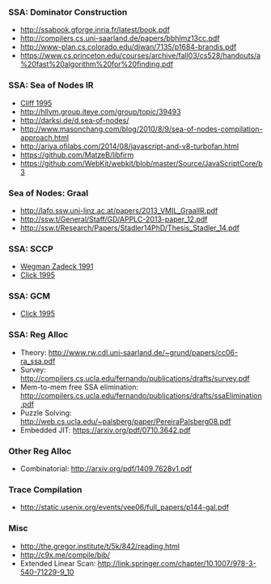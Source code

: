 ### SSA: Dominator Construction

- http://ssabook.gforge.inria.fr/latest/book.pdf
- http://compilers.cs.uni-saarland.de/papers/bbhlmz13cc.pdf
- http://www-plan.cs.colorado.edu/diwan/7135/p1684-brandis.pdf
- https://www.cs.princeton.edu/courses/archive/fall03/cs528/handouts/a%20fast%20algorithm%20for%20finding.pdf

### SSA: Sea of Nodes IR

- [Cliff 1995](http://paperhub.s3.amazonaws.com/24842c95fb1bc5d7c5da2ec735e106f0.pdf)
- http://hllvm.group.iteye.com/group/topic/39493
- http://darksi.de/d.sea-of-nodes/
- http://www.masonchang.com/blog/2010/8/9/sea-of-nodes-compilation-approach.html
- http://ariya.ofilabs.com/2014/08/javascript-and-v8-turbofan.html
- https://github.com/MatzeB/libfirm
- https://github.com/WebKit/webkit/blob/master/Source/JavaScriptCore/b3

### Sea of Nodes: Graal

- http://lafo.ssw.uni-linz.ac.at/papers/2013_VMIL_GraalIR.pdf
- http://ssw.t/General/Staff/GD/APPLC-2013-paper_12.pdf
- http://ssw.t/Research/Papers/Stadler14PhD/Thesis_Stadler_14.pdf

### SSA: SCCP

- [Wegman Zadeck 1991](https://www.cs.utexas.edu/users/lin/cs380c/wegman.pdf)
- [Click 1995](http://citeseerx.ist.psu.edu/viewdoc/download?doi=10.1.1.17.8510&rep=rep1&type=pdf)

### SSA: GCM

- [Click 1995](http://c9x.me/comp-bib/click-gvn.pdf)

### SSA: Reg Alloc

- Theory: http://www.rw.cdl.uni-saarland.de/~grund/papers/cc06-ra_ssa.pdf
- Survey: http://compilers.cs.ucla.edu/fernando/publications/drafts/survey.pdf
- Mem-to-mem free SSA elimination: http://compilers.cs.ucla.edu/fernando/publications/drafts/ssaElimination.pdf
- Puzzle Solving: http://web.cs.ucla.edu/~palsberg/paper/PereiraPalsberg08.pdf
- Embedded JIT: https://arxiv.org/pdf/0710.3642.pdf

### Other Reg Alloc

- Combinatorial: http://arxiv.org/pdf/1409.7628v1.pdf

### Trace Compilation

- http://static.usenix.org/events/vee06/full_papers/p144-gal.pdf

### Misc

- http://the.gregor.institute/t/5k/842/reading.html
- http://c9x.me/compile/bib/
- Extended Linear Scan: http://link.springer.com/chapter/10.1007/978-3-540-71229-9_10
